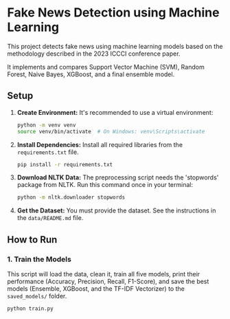 # Fake News Detection using Machine Learning

This project detects fake news using machine learning models based on the methodology described in the 2023 ICCCI conference paper.

It implements and compares Support Vector Machine (SVM), Random Forest, Naive Bayes, XGBoost, and a final ensemble model.

## Setup

1.  **Create Environment:**
    It's recommended to use a virtual environment:
    ```bash
    python -m venv venv
    source venv/bin/activate  # On Windows: venv\Scripts\activate
    ```

2.  **Install Dependencies:**
    Install all required libraries from the `requirements.txt` file.
    ```bash
    pip install -r requirements.txt
    ```

3.  **Download NLTK Data:**
    The preprocessing script needs the 'stopwords' package from NLTK. Run this command once in your terminal:
    ```bash
    python -m nltk.downloader stopwords
    ```

4.  **Get the Dataset:**
    You must provide the dataset. See the instructions in the `data/README.md` file.

## How to Run

### 1. Train the Models

This script will load the data, clean it, train all five models, print their performance (Accuracy, Precision, Recall, F1-Score), and save the best models (Ensemble, XGBoost, and the TF-IDF Vectorizer) to the `saved_models/` folder.

```bash
python train.py